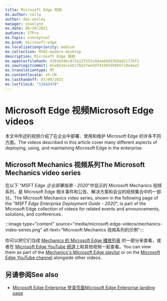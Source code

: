 ```yaml
---
title: Microsoft Edge 视频
ms.author: collw
author: dan-wesley
manager: seanlynd
ms.date: 06/29/2021
audience: ITPro
ms.topic: conceptual
ms.prod: microsoft-edge
ms.localizationpriority: medium
ms.collection: M365-modern-desktop
description: Microsoft Edge 视频
ms.openlocfilehash: 4303834bc872a12f553cdda4d4d33b9ad2177bf1
ms.sourcegitcommit: bce02a5ce2617bb37ee5d743365d50b5fc8e4aa1
ms.translationtype: MT
ms.contentlocale: zh-CN
ms.lasthandoff: 07/09/2021
ms.locfileid: "11642478"
---
```

# <a name="microsoft-edge-videos"></a><span data-ttu-id="7277a-103">Microsoft Edge 视频</span><span class="sxs-lookup"><span data-stu-id="7277a-103">Microsoft Edge videos</span></span>

<span data-ttu-id="7277a-104">本文中所述的视频介绍了在企业中部署、使用和维护 Microsoft Edge 的许多不同方面。</span><span class="sxs-lookup"><span data-stu-id="7277a-104">The videos described in this article cover many different aspects of deploying, using, and maintaining Microsoft Edge in the enterprise.</span></span>

## <a name="the-microsoft-mechanics-video-series"></a><span data-ttu-id="7277a-105">Microsoft Mechanics 视频系列</span><span class="sxs-lookup"><span data-stu-id="7277a-105">The Microsoft Mechanics video series</span></span>

<span data-ttu-id="7277a-106">在以下 “*MSFT Edge 企业部署指南 - 2020*”中显示的 Microsoft Mechanics 视频系列，是 Microsoft Edge 相关事件和公告、解决方案和会议的视频集合中的一部分。</span><span class="sxs-lookup"><span data-stu-id="7277a-106">The Microsoft Mechanics video series, shown in the following page of the "*MSFT Edge Enterprise Deployment Guide - 2020*", is part of the Microsoft Edge collection of videos for related events and announcements, solutions, and conferences.</span></span>

:::image type="content" source="media/microsoft-edge-videos/mechanics-video-series.png" alt-text="Microsoft Mechanics 视频系列的示例":::

<span data-ttu-id="7277a-108">你可以把它们当成 [Mechanics 的 Microsoft Edge 播放列表](https://www.youtube.com/playlist?list=PLXtHYVsvn_b-uXh1tMeYpT-0iD8tD3tFy) 的一部分来查看，或者在 [Microsoft Edge YouTube 频道](https://www.youtube.com/channel/UCIGx7oT8p6-jUpOfg98yelA)上和其他视频一起查看。</span><span class="sxs-lookup"><span data-stu-id="7277a-108">You can view them as part of the [Mechanics's Microsoft Edge playlist](https://www.youtube.com/playlist?list=PLXtHYVsvn_b-uXh1tMeYpT-0iD8tD3tFy) or on the [Microsoft Edge YouTube channel](https://www.youtube.com/channel/UCIGx7oT8p6-jUpOfg98yelA) alongside other videos.</span></span>

## <a name="see-also"></a><span data-ttu-id="7277a-109">另请参阅</span><span class="sxs-lookup"><span data-stu-id="7277a-109">See also</span></span>

- [<span data-ttu-id="7277a-110">Microsoft Edge Enterprise 登录页面</span><span class="sxs-lookup"><span data-stu-id="7277a-110">Microsoft Edge Enterprise landing page</span></span>](https://aka.ms/EdgeEnterprise)